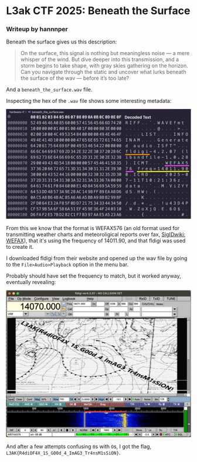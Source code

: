 # L3ak CTF 2025: Beneath the Surface
### Writeup by hannnper

Beneath the surface gives us this description:

> On the surface, this signal is nothing but meaningless noise — a mere whisper of the wind. But dive deeper into this transmission, and a storm begins to take shape, with gray skies gathering on the horizon. Can you navigate through the static and uncover what lurks beneath the surface of the wav — before it’s too late?

And a `beneath_the_surface.wav` file.

Inspecting the hex of the `.wav` file shows some interesting metadata:

<img src="beneath_the_surface_hex.png" alt="wav file opened in hex viewer with fldidi, WEFAX576, and freq=14011.90 underlined">

From this we know that the format is WEFAX576 (an old format used for transmitting weather charts and meteoroligical reports over fax, [SigIDwiki: WEFAX](https://www.sigidwiki.com/wiki/WEFAX)), that it's using the frequency of 14011.90, and that fldigi was used to create it.

I downloaded fldigi from their website and opened up the wav file by going to the `File>Audio>Playback` option in the menu bar.

Probably should have set the frequency to match, but it worked anyway, eventually revealing:

<img src="fldigi-screenshot.png" alt="fldigi screenshot showing image from WEFAX audio">

And after a few attempts confusing `0`s with `O`s, I got the flag, `L3AK{R4diOF4X_1S_G00d_4_ImAG3_Tr4nsM1sSiON}`.

